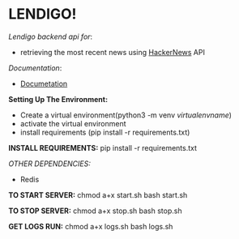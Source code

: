 # LENDIGO!

*Lendigo backend api for*:
- retrieving the most recent news using [HackerNews](https://news.ycombinator.com/) API

*Documentation*:
- [Documetation](https://documenter.getpostman.com/view/16607098/UyxgJo8n)

**Setting Up The Environment:**
- Create a virtual environment(python3 -m venv *virtualenvname*)
- activate the virtual environment 
- install requirements (pip install -r requirements.txt)


**INSTALL REQUIREMENTS:**
pip install -r requirements.txt

*OTHER DEPENDENCIES:*
- Redis

**TO START SERVER:**
chmod a+x start.sh
bash start.sh

**TO STOP SERVER:**
chmod a+x stop.sh
bash stop.sh

**GET LOGS RUN:** 
chmod a+x logs.sh
bash logs.sh
